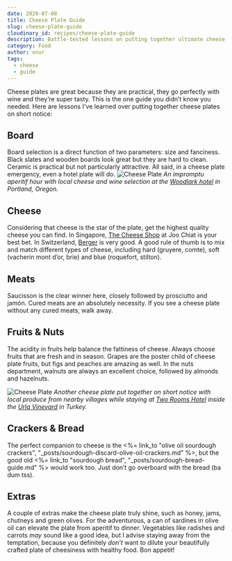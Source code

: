 ```yaml
---
date: 2020-07-08
title: Cheese Plate Guide
slug: cheese-plate-guide
cloudinary_id: recipes/cheese-plate-guide
description: Battle-tested lessons on putting together ultimate cheese plates.
category: Food
author: onur
tags:
  - cheese
  - guide
---
```


Cheese plates are great because they are practical, they go perfectly with wine and they’re super tasty. This is the one guide you didn’t know you needed. Here are lessons I've learned over putting together cheese plates on short notice:

## Board

Board selection is a direct function of two parameters: size and fanciness. Black slates and wooden boards look great but they are hard to clean. Ceramic is practical but not particularly attractive. All said, in a cheese plate emergency, even a hotel plate will do.
![Cheese Plate](/images/cheese-plate-woodlark.jpeg)
_An impromptu aperitif hour with local cheese and wine selection at the [Woodlark hotel](https://woodlarkhotel.com/) in Portland, Oregon._

## Cheese

Considering that cheese is the star of the plate, get the highest quality cheese you can find. In Singapore, [The Cheese Shop](https://www.cheeseshop.sg/) at Joo Chiat is your best bet. In Switzerland, [Berger](https://berger-fromages.ch/) is very good. A good rule of thumb is to mix and match different types of cheese, including hard (gruyere, comte), soft (vacherin mont d’or, brie) and blue (roquefort, stilton).

## Meats

Saucisson is the clear winner here, closely followed by prosciutto and jamón. Cured meats are an absolutely necessity. If you see a cheese plate without any cured meats, walk away.

## Fruits & Nuts

The acidity in fruits help balance the fattiness of cheese. Always choose fruits that are fresh and in season. Grapes are the poster child of cheese plate fruits, but figs and peaches are amazing as well. In the nuts department, walnuts are always an excellent choice, followed by almonds and hazelnuts.

![Cheese Plate](/images/cheese-plate-urla.jpeg)
_Another cheese plate put together on short notice with local produce from nearby villages while staying at [Two Rooms Hotel](http://www.2roomshotel.com/) inside the [Urla Vineyard](http://www.urlasarapcilik.com.tr/en-US) in Turkey._

## Crackers & Bread

The perfect companion to cheese is the <%= link_to "olive oil sourdough crackers", "\_posts/sourdough-discard-olive-oil-crackers.md" %>, but the good old <%= link_to "sourdough bread", "\_posts/sourdough-bread-guide.md" %> would work too. Just don’t go overboard with the bread (ba dum tss).

## Extras

A couple of extras make the cheese plate truly shine, such as honey, jams, chutneys and green olives. For the adventurous, a can of sardines in olive oil can elevate the plate from aperitif to dinner. Vegetables like radishes and carrots _may_ sound like a good idea, but I advise staying away from the temptation, because you definitely _don’t_ want to dilute your beautifully crafted plate of cheesiness with healthy food. Bon appetit!
